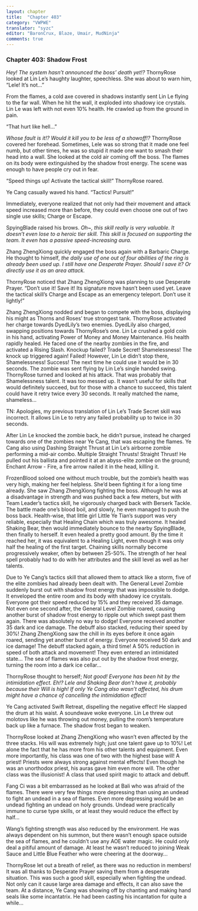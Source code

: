 ```yaml
---
layout: chapter
title:  "Chapter 403"
category: "VWPWE"
translator: "syzc"
editor: "BaronCrux, Blaze, Umair, MudNinja"
comments: true
---
```


### Chapter 403: Shadow Frost

*Hey! The system hasn’t announced the boss’ death yet!?* ThornyRose looked at Lin Le’s haughty laughter, speechless. She was about to warn him, “Lele! It’s not...”

From the flames, a cold axe covered in shadows instantly sent Lin Le flying to the far wall. When he hit the wall, it exploded into shadowy ice crystals. Lin Le was left with not even 10% health. He crawled up from the ground in pain. 

“That hurt like hell...”

*Whose fault is it!? Would it kill you to be less of a showoff!?* ThornyRose covered her forehead. Sometimes, Lele was so strong that it made one feel numb, but other times, he was so stupid it made one want to smash their head into a wall. She looked at the cold air coming off the boss. The flames on its body were extinguished by the shadow frost energy. The scene was enough to have people cry out in fear.

“Speed things up! Activate the tactical skill!” ThornyRose roared.

Ye Cang casually waved his hand. “Tactics! Pursuit!”

Immediately, everyone realized that not only had their movement and attack speed increased more than before, they could even choose one out of two single use skills; Charge or Escape.

SpyingBlade raised his brows. *Oh~, this skill really is very valuable. It doesn’t even lose to a heroic tier skill. This skill is focused on supporting the team. It even has a passive speed-increasing aura.*

Zhang ZhengXiong quickly engaged the boss again with a Barbaric Charge. He thought to himself, *the daily use of one out of four abilities of the ring is already been used up. I still have one Desperate Prayer. Should I save it? Or directly use it as an area attack.* 

ThornyRose noticed that Zhang ZhengXiong was planning to use Desperate Prayer. “Don’t use it! Save it! Its signature move hasn’t been used yet. Leave the tactical skill’s Charge and Escape as an emergency teleport. Don’t use it lightly!”

Zhang ZhengXiong nodded and began to compete with the boss, displaying his might as Thorns and Roses’ true strongest tank. ThornyRose activated her charge towards DyedLily’s two enemies. DyedLily also charged, swapping positions towards ThornyRose’s one. Lin Le crushed a gold coin in his hand, activating Power of Money and Money Maintenance. His health rapidly healed. He faced one of the nearby zombies in the fire, and activated a Rising Slash. Knockup failed? Trade Secret! Shamelessness! The knock up triggered again! Failed! However, Lin Le didn’t stop there, Shamelessness! Success! The next time he could use it would be in 30 seconds. The zombie was sent flying by Lin Le’s single handed swing. ThornyRose turned and looked at his attack. That was probably that Shamelessness talent. It was too messed up. It wasn’t useful for skills that would definitely succeed, but for those with a chance to succeed, this talent could have it retry twice every 30 seconds. It really matched the name, shameless...

TN: Apologies, my previous translation of Lin Le’s Trade Secret skill was incorrect. It allows Lin Le to retry any failed probability up to twice in 30 seconds.

After Lin Le knocked the zombie back, he didn’t pursue, instead he charged towards one of the zombies near Ye Cang, that was escaping the flames. Ye Cang also using Dashing Straight Thrust at Lin Le’s airborne zombie performing a mid-air combo. Multiple Straight Thrusts! Straight Thrust! He pulled out his ballista and pointed it at an abyss-elite zombie on the ground; Enchant Arrow - Fire, a fire arrow nailed it in the head, killing it.

FrozenBlood soloed one without much trouble, but the zombie’s health was very high, making her feel helpless. She’d been fighting it for a long time already. She saw Zhang ZhengXiong fighting the boss. Although he was at a disadvantage in strength and was pushed back a few meters, but with Team Leader’s tactics skill, he vigorously charged back with Berserk Tackle. The battle made one’s blood boil, and slowly, he even managed to push the boss back. Health-wise, that little girl Little Ye Tian’s support was very reliable, especially that Healing Chain which was truly awesome. It healed Shaking Bear, then would immediately bounce to the nearby SpyingBlade, then finally to herself. It even healed a pretty good amount. By the time it reached her, it was equivalent to a Healing Light, even though it was only half the healing of the first target. Chaining skills normally become progressively weaker, often by between 25-50%. The strength of her heal spell probably had to do with her attributes and the skill level as well as her talents.

Due to Ye Cang’s tactics skill that allowed them to attack like a storm, five of the elite zombies had already been dealt with. The General Level Zombie suddenly burst out with shadow frost energy that was impossible to dodge. It enveloped the entire room and its body with shadowy ice crystals. Everyone got their speed reduced by 15% and they received 35 damage. Not even one second after, the General Level Zombie roared, causing another burst of shadow frost energy to ripple out which swept past them again. There was absolutely no way to dodge! Everyone received another 35 dark and ice damage. The debuff also stacked, reducing their speed by 30%! Zhang ZhengXiong saw the chill in its eyes before it once again roared, sending yet another burst of energy. Everyone received 50 dark and ice damage! The debuff stacked again, a third time! A 50% reduction in speed of both attack and movement! They even entered an intimidated state… The sea of flames was also put out by the shadow frost energy, turning the room into a dark ice cellar...

ThornyRose thought to herself; *Not good! Everyone has been hit by the intimidation effect. Eh!? Lele and Shaking Bear don’t have it, probably because their Will is high! If only Ye Cang also wasn’t affected, his drum might have a chance of cancelling the intimidation effect!* 

Ye Cang activated Swift Retreat, dispelling the negative effect! He slapped the drum at his waist. A soundwave woke everyone. Lin Le threw out molotovs like he was throwing out money, pulling the room’s temperature back up like a furnace. The shadow frost began to weaken.

ThornyRose looked at Zhang ZhengXiong who wasn’t even affected by the three stacks. His will was extremely high; just one talent gave up to 10%! Let alone the fact that he has more from his other talents and equipment. Even more importantly, his class was one of two with the highest base will! A priest! Priests were always strong against mental effects! Even though he was an unorthodox priest, his auras gave him even more will. The other class was the illusionist! A class that used spirit magic to attack and debuff.

Fang Ci was a bit embarrassed as he looked at Bali who was afraid of the flames. There were very few things more depressing than using an undead to fight an undead in a sea of flames. Even more depressing would be an undead fighting an undead on holy grounds. Undead were practically immune to curse type skills, or at least they would reduce the effect by half...

Wang’s fighting strength was also reduced by the environment. He was always dependent on his summon, but there wasn’t enough space outside the sea of flames, and he couldn’t use any AOE water magic. He could only deal a pitiful amount of damage. At least he wasn’t reduced to joining Weak Sauce and Little Blue Feather who were cheering at the doorway...

ThornyRose let out a breath of relief, as there was no reduction in members! It was all thanks to Desperate Prayer saving them from a desperate situation. This was such a good skill, especially when fighting the undead. Not only can it cause large area damage and effects, it can also save the team. At a distance, Ye Cang was showing off by chanting and making hand seals like some incantatrix. He had been casting his incantation for quite a while...
